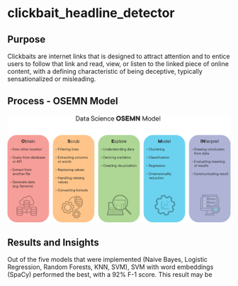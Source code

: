 # clickbait_headline_detector

## Purpose
Clickbaits are internet links that is designed to attract attention and to entice users to follow that link and read, view, or listen to the linked piece of online content, with a defining characteristic of being deceptive, typically sensationalized or misleading.

## Process - OSEMN Model
![osemn](Images/new_osemn.png)

## Results and Insights
Out of the five models that were implemented (Naive Bayes, Logistic Regression, Random Forests, KNN, SVM), SVM with word embeddings (SpaCy) performed the best, with a 92% F-1 score.
This result may be 
